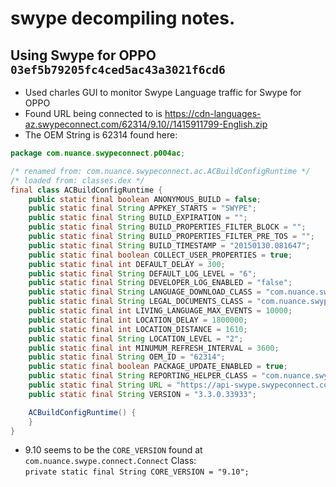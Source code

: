 # swype decompiling notes.

## Using Swype for OPPO `03ef5b79205fc4ced5ac43a3021f6cd6`
- Used charles GUI to monitor Swype Language traffic for Swype for OPPO
- Found URL being connected to is https://cdn-languages-az.swypeconnect.com/62314/9.10//1415911799-English.zip
- The OEM String is 62314 found here:

```java
package com.nuance.swypeconnect.p004ac;

/* renamed from: com.nuance.swypeconnect.ac.ACBuildConfigRuntime */
/* loaded from: classes.dex */
final class ACBuildConfigRuntime {
    public static final boolean ANONYMOUS_BUILD = false;
    public static final String APPKEY_STARTS = "SWYPE";
    public static final String BUILD_EXPIRATION = "";
    public static final String BUILD_PROPERTIES_FILTER_BLOCK = "";
    public static final String BUILD_PROPERTIES_FILTER_PRE_TOS = "";
    public static final String BUILD_TIMESTAMP = "20150130.081647";
    public static final boolean COLLECT_USER_PROPERTIES = true;
    public static final int DEFAULT_DELAY = 300;
    public static final String DEFAULT_LOG_LEVEL = "6";
    public static final String DEVELOPER_LOG_ENABLED = "false";
    public static final String LANGUAGE_DOWNLOAD_CLASS = "com.nuance.swypeconnect.ac.oem_62314.ACLanguageDownloadServiceNuance";
    public static final String LEGAL_DOCUMENTS_CLASS = "com.nuance.swypeconnect.ac.oem_62314.ACLegalDocumentsNuance";
    public static final int LIVING_LANGUAGE_MAX_EVENTS = 10000;
    public static final int LOCATION_DELAY = 1800000;
    public static final int LOCATION_DISTANCE = 1610;
    public static final String LOCATION_LEVEL = "2";
    public static final int MINUMUM_REFRESH_INTERVAL = 3600;
    public static final String OEM_ID = "62314";
    public static final boolean PACKAGE_UPDATE_ENABLED = true;
    public static final String REPORTING_HELPER_CLASS = "com.nuance.swypeconnect.ac.oem_62314.ACReportingLogHelperNuance";
    public static final String URL = "https://api-swype.swypeconnect.com/";
    public static final String VERSION = "3.3.0.33933";

    ACBuildConfigRuntime() {
    }
}
```

- 9.10 seems to be the `CORE_VERSION` found at `com.nuance.swype.connect.Connect` Class:  
`private static final String CORE_VERSION = "9.10";`
